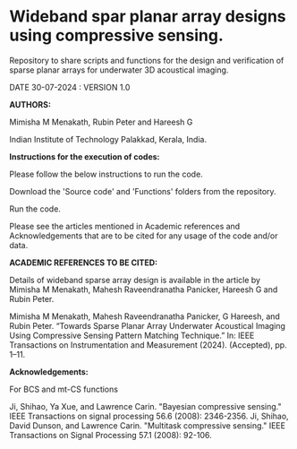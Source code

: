 # Wideband spar planar array designs using compressive sensing.

Repository to share scripts and functions for the design and verification of sparse planar arrays for underwater 3D acoustical imaging.

DATE 30-07-2024 : VERSION 1.0

**AUTHORS:**

Mimisha M Menakath, Rubin Peter and Hareesh G

Indian Institute of Technology Palakkad, Kerala, India.

**Instructions for the execution of codes:**

Please follow the below instructions to run the code.

Download the 'Source code' and 'Functions' folders from the repository.

Run the code. 

Please see the articles mentioned in Academic references and Acknowledgements that are to be cited for any usage of the code and/or data.

**ACADEMIC REFERENCES TO BE CITED:**

Details of wideband sparse array design is available in the article by Mimisha M Menakath, Mahesh Raveendranatha Panicker, Hareesh G and Rubin Peter.

Mimisha M Menakath, Mahesh Raveendranatha Panicker, G Hareesh, and Rubin Peter. “Towards Sparse Planar Array Underwater Acoustical Imaging Using Compressive Sensing Pattern Matching Technique.” In: IEEE Transactions on Instrumentation and Measurement (2024). (Accepted), pp. 1–11.

**Acknowledgements:**

For BCS and mt-CS functions

Ji, Shihao, Ya Xue, and Lawrence Carin. "Bayesian compressive sensing." IEEE Transactions on signal processing 56.6 (2008): 2346-2356.
Ji, Shihao, David Dunson, and Lawrence Carin. "Multitask compressive sensing." IEEE Transactions on Signal Processing 57.1 (2008): 92-106.
